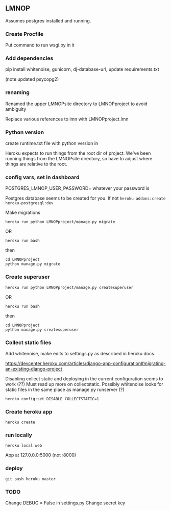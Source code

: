 ## LMNOP

Assumes postgres installed and running.

### Create Procfile

Put command to run wsgi.py in it

### Add dependencies 

pip install whitenoise, gunicorn, dj-database-url, update requirements.txt

(note updated psycopg2) 

### renaming 

Renamed the upper LMNOPsite directory to LMNOPproject to avoid ambiguity

Replace various references to lmn with LMNOPproject.lmn   

### Python version

create runtime.txt file with python version in

Heroku expects to run things from the root dir of project. We've been running things from the LMNOPsite directory, so have to adjust where things are relative to the root.

### config vars, set in dashboard

POSTGRES_LMNOP_USER_PASSWORD= whatever your password is

Postgres database seems to be created for you. If not `heroku addons:create heroku-postgresql:dev`

Make migrations

``` heroku run python LMNOPproject/manage.py migrate ```

OR

``` heroku run bash ```

then

```
cd LMNOPproject
python manage.py migrate
```

### Create superuser

``` heroku run python LMNOPproject/manage.py createsuperuser ```  

OR 

```heroku run bash```

then

```
cd LMNOPproject
python manage.py createsuperuser
```



### Collect static files

Add whitenoise, make edits to settings.py as described in heroku docs.

https://devcenter.heroku.com/articles/django-app-configuration#migrating-an-existing-django-project

Disabling collect static and deploying in the current configuration seems to work (??) Must read up more on collectstatic. Possibly whitenoise looks for static files in the same place as manage.py runserver (?)

```heroku config:set DISABLE_COLLECTSTATIC=1```

### Create heroku app

```heroku create```

### run locally

```heroku local web```

App at 127.0.0.0:5000  (not :8000)

### deploy

```git push heroku master```


### TODO

Change DEBUG = False in settings.py
Change secret key
